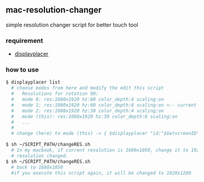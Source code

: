 ## mac-resolution-changer
simple resolution changer script for better touch tool

### requirement

- [displayplacer](https://github.com/jakehilborn/displayplacer)  

### how to use

```sh
$ displayplacer list 
  # choose modes from here and modify the edit this script
  #   Resolutions for rotation 90:
  #   mode 0: res:1080x1920 hz:60 color_depth:4 scaling:on
  #   mode 1: res:1080x1920 hz:60 color_depth:8 scaling:on <-- current mode
  #   mode 2: res:1080x1920 hz:30 color_depth:4 scaling:on
  #   mode (this): res:1080x1920 hz:30 color_depth:8 scaling:on
  #   ...
  #  
  # change (here) to mode (this) -> { $displayplacer "id:"$GetscreenID"mode:(here) }

$ sh ~/SCRIPT_PATH/changeRES.sh 
  # In my macbook, if current resolution is 1680x1050, change it to 1920x1280
  # resolution changed.
$ sh ~/SCRIPT_PATH/changeRES.sh 
  # back to 1680x1050
  #if you execute this script again, it will be changed to 1920x1280
```
